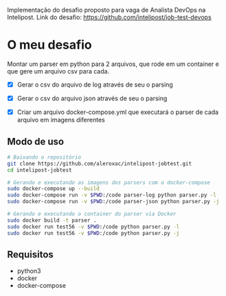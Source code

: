 Implementação do desafio proposto para vaga de Analista DevOps na Intelipost.
Link do desafio: https://github.com/intelipost/job-test-devops


# O meu desafio
Montar um parser em python para 2 arquivos, que rode em um container e que gere um arquivo csv para cada.

- [x] Gerar o csv do arquivo de log através de seu o parsing
- [x] Gerar o csv do arquivo json através de seu o parsing
- [x] Criar um arquivo docker-compose.yml que executará o parser de cada arquivo em imagens diferentes


## Modo de uso
``` bash
# Baixando o repositório
git clone https://github.com/aleroxac/intelipost-jobtest.git
cd intelipost-jobtest

# Gerando e executando as imagens dos parsers com o docker-compose
sudo docker-compose up --build
sudo docker-compose run -v $PWD:/code parser-log python parser.py -l
sudo docker-compose run -v $PWD:/code parser-json python parser.py -j

# Gerando e executando o container do parser via Docker
sudo docker build -t parser .
sudo docker run test56 -v $PWD:/code python parser.py -l
sudo docker run test56 -v $PWD:/code python parser.py -j
```

## Requisitos
- python3
- docker
- docker-compose
